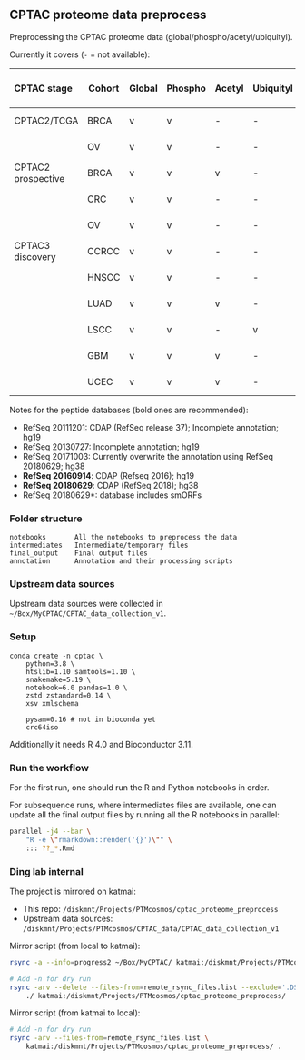 ## CPTAC proteome data preprocess
Preprocessing the CPTAC proteome data (global/phospho/acetyl/ubiquityl).

Currently it covers (`-` = not available):

|    CPTAC stage     | Cohort | Global | Phospho | Acetyl | Ubiquityl | Peptide search database |
| :----------------- | ------ | ------ | ------- | ------ | --------- | ----------------------- |
| CPTAC2/TCGA        | BRCA   | v      | v       | -      | -         | RefSeq 20130727         |
|                    | OV     | v      | v       | -      | -         | RefSeq 20111201         |
| CPTAC2 prospective | BRCA   | v      | v       | v      | -         | RefSeq 20160914         |
|                    | CRC    | v      | v       | -      | -         | RefSeq 20171003         |
|                    | OV     | v      | v       | -      | -         | RefSeq 20160914         |
| CPTAC3 discovery   | CCRCC  | v      | v       | -      | -         | RefSeq 20180629         |
|                    | HNSCC  | v      | v       | -      | -         | RefSeq 20180629         |
|                    | LUAD   | v      | v       | v      | -         | RefSeq 20180629*        |
|                    | LSCC   | v      | v       | -      | v         | RefSeq 20180629*        |
|                    | GBM    | v      | v       | v      | -         | RefSeq 20180629         |
|                    | UCEC   | v      | v       | v      | -         | RefSeq 20180629         |

Notes for the peptide databases (bold ones are recommended):
- RefSeq 20111201: CDAP (RefSeq release 37); Incomplete annotation; hg19
- RefSeq 20130727: Incomplete annotation; hg19
- RefSeq 20171003: Currently overwrite the annotation using RefSeq 20180629; hg38
- **RefSeq 20160914**: CDAP (Refseq 2016); hg19
- **RefSeq 20180629**: CDAP (RefSeq 2018); hg38
- RefSeq 20180629*: database includes smORFs


### Folder structure
```
notebooks       All the notebooks to preprocess the data
intermediates   Intermediate/temporary files
final_output    Final output files
annotation      Annotation and their processing scripts
```


### Upstream data sources
Upstream data sources were collected in `~/Box/MyCPTAC/CPTAC_data_collection_v1`.


### Setup
```
conda create -n cptac \
    python=3.8 \
    htslib=1.10 samtools=1.10 \
    snakemake=5.19 \
    notebook=6.0 pandas=1.0 \
    zstd zstandard=0.14 \
    xsv xmlschema

    pysam=0.16 # not in bioconda yet
    crc64iso
```

Additionally it needs R 4.0 and Bioconductor 3.11.


### Run the workflow
For the first run, one should run the R and Python notebooks in order.

For subsequence runs, where intermediates files are available,
one can update all the final output files by running all the R notebooks in parallel:

```bash
parallel -j4 --bar \
    "R -e \"rmarkdown::render('{}')\"" \
    ::: ??_*.Rmd
```


### Ding lab internal
The project is mirrored on katmai:
- This repo: `/diskmnt/Projects/PTMcosmos/cptac_proteome_preprocess`
- Upstream data sources: `/diskmnt/Projects/PTMcosmos/CPTAC_data/CPTAC_data_collection_v1`

Mirror script (from local to katmai):
```bash
rsync -a --info=progress2 ~/Box/MyCPTAC/ katmai:/diskmnt/Projects/PTMcosmos/CPTAC_data/

# Add -n for dry run
rsync -arv --delete --files-from=remote_rsync_files.list --exclude='.DS_Store' \
    ./ katmai:/diskmnt/Projects/PTMcosmos/cptac_proteome_preprocess/
```

Mirror script (from katmai to local):
```bash
# Add -n for dry run
rsync -arv --files-from=remote_rsync_files.list \
    katmai:/diskmnt/Projects/PTMcosmos/cptac_proteome_preprocess/ .
```